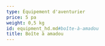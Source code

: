 ```yaml
---
type: Équipement d'aventurier
price: 5 pa
weight: 0,5 kg
id: equipment_hd.md#boîte-à-amadou
title: Boîte à amadou
---
```


